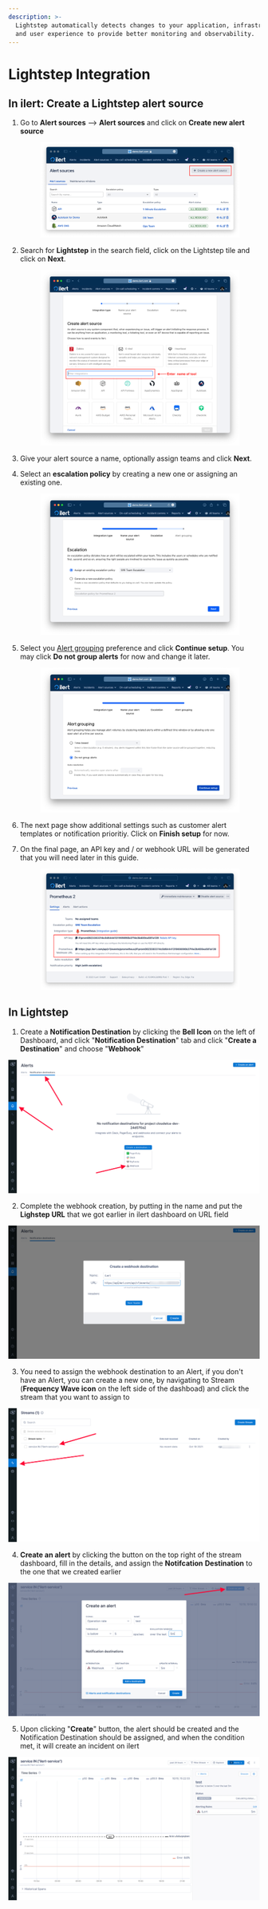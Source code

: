 ```yaml
---
description: >-
  Lightstep automatically detects changes to your application, infrastructure,
  and user experience to provide better monitoring and observability.
---
```


# Lightstep Integration

## In ilert: Create a Lightstep alert source

1.  Go to **Alert sources** --> **Alert sources** and click on **Create new alert source**

    <figure><img src="../../.gitbook/assets/Screenshot 2023-08-28 at 10.21.10.png" alt=""><figcaption></figcaption></figure>
2.  Search for **Lightstep** in the search field, click on the Lightstep tile and click on **Next**.&#x20;

    <figure><img src="../../.gitbook/assets/Screenshot 2023-08-28 at 10.24.23.png" alt=""><figcaption></figcaption></figure>
3. Give your alert source a name, optionally assign teams and click **Next**.
4.  Select an **escalation policy** by creating a new one or assigning an existing one.

    <figure><img src="../../.gitbook/assets/Screenshot 2023-08-28 at 11.37.47.png" alt=""><figcaption></figcaption></figure>
5.  Select you [Alert grouping](../../alerting/alert-sources.md#alert-grouping) preference and click **Continue setup**. You may click **Do not group alerts** for now and change it later.&#x20;

    <figure><img src="../../.gitbook/assets/Screenshot 2023-08-28 at 11.38.24.png" alt=""><figcaption></figcaption></figure>
6. The next page show additional settings such as customer alert templates or notification prioritiy. Click on **Finish setup** for now.
7.  On the final page, an API key and / or webhook URL will be generated that you will need later in this guide.

    <figure><img src="../../.gitbook/assets/Screenshot 2023-08-28 at 11.47.34 (1).png" alt=""><figcaption></figcaption></figure>

## In Lightstep

1. Create a **Notification Destination** by clicking the **Bell Icon** on the left of Dashboard, and click "**Notification Destination**" tab and click "**Create a Destination**" and choose "**Webhook**"

![](../../.gitbook/assets/lightstep-alert.png)

2. Complete the webhook creation, by putting in the name and put the **Lighstep URL** that we got earlier in ilert dashboard on URL field

![](../../.gitbook/assets/lightstep-webhook.png)

3. You need to assign the webhook destination to an Alert, if you don't have an Alert, you can create a new one, by navigating to Stream (**Frequency Wave icon** on the left side of the dashboad) and click the stream that you want to assign to

![](../../.gitbook/assets/lightstep-stream.png)

4. **Create an alert** by clicking the button on the top right of the stream dashboard, fill in the details, and assign the **Notifcation** **Destination** to the one that we created earlier

![](../../.gitbook/assets/lightstep-createalert.png)

5. Upon clicking "**Create**" button, the alert should be created and the Notification Destination should be assigned, and when the condition met, it will create an incident on ilert

![](../../.gitbook/assets/lightstep-alertdone.png)
